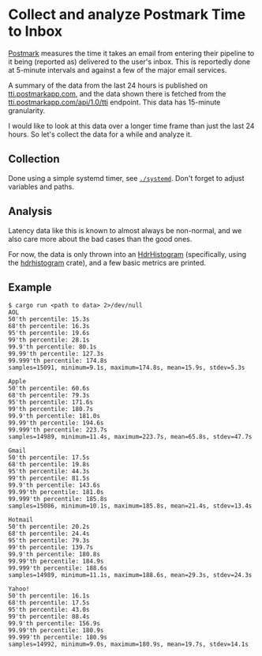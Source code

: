 # Collect and analyze Postmark Time to Inbox

[Postmark] measures the time it takes an email from entering their pipeline to it being (reported
as) delivered to the user's inbox. This is reportedly done at 5-minute intervals and against a few
of the major email services.

A summary of the data from the last 24 hours is published on [tti.postmarkapp.com], and the data
shown there is fetched from the [tti.postmarkapp.com/api/1.0/tti] endpoint. This data has 15-minute
granularity.

I would like to look at this data over a longer time frame than just the last 24 hours. So let's
collect the data for a while and analyze it.

[Postmark]: https://postmarkapp.com/
[tti.postmarkapp.com]: https://tti.postmarkapp.com
[tti.postmarkapp.com/api/1.0/tti]: https://tti.postmarkapp.com/api/1.0/tti

## Collection

Done using a simple systemd timer, see [`./systemd`](./systemd). Don't forget to adjust variables
and paths.

## Analysis

Latency data like this is known to almost always be non-normal, and we also care more about the bad
cases than the good ones.

For now, the data is only thrown into an [HdrHistogram] (specifically, using the [hdrhistogram]
crate), and a few basic metrics are printed.

## Example

```
$ cargo run <path to data> 2>/dev/null
AOL
50'th percentile: 15.3s
68'th percentile: 16.3s
95'th percentile: 19.6s
99'th percentile: 28.1s
99.9'th percentile: 80.1s
99.99'th percentile: 127.3s
99.999'th percentile: 174.8s
samples=15091, minimum=9.1s, maximum=174.8s, mean=15.9s, stdev=5.3s

Apple
50'th percentile: 60.6s
68'th percentile: 79.3s
95'th percentile: 171.6s
99'th percentile: 180.7s
99.9'th percentile: 181.0s
99.99'th percentile: 194.6s
99.999'th percentile: 223.7s
samples=14989, minimum=11.4s, maximum=223.7s, mean=65.8s, stdev=47.7s

Gmail
50'th percentile: 17.5s
68'th percentile: 19.8s
95'th percentile: 44.3s
99'th percentile: 81.5s
99.9'th percentile: 143.6s
99.99'th percentile: 181.0s
99.999'th percentile: 185.8s
samples=15086, minimum=10.1s, maximum=185.8s, mean=21.4s, stdev=13.4s

Hotmail
50'th percentile: 20.2s
68'th percentile: 24.4s
95'th percentile: 79.3s
99'th percentile: 139.7s
99.9'th percentile: 180.8s
99.99'th percentile: 184.9s
99.999'th percentile: 188.6s
samples=14989, minimum=11.1s, maximum=188.6s, mean=29.3s, stdev=24.3s

Yahoo!
50'th percentile: 16.1s
68'th percentile: 17.5s
95'th percentile: 43.0s
99'th percentile: 88.4s
99.9'th percentile: 156.9s
99.99'th percentile: 180.9s
99.999'th percentile: 180.9s
samples=14992, minimum=9.0s, maximum=180.9s, mean=19.7s, stdev=14.1s
```

[HdrHistogram]: https://github.com/HdrHistogram/HdrHistogram
[hdrhistogram crate]: https://docs.rs/hdrhistogram/latest/hdrhistogram/
